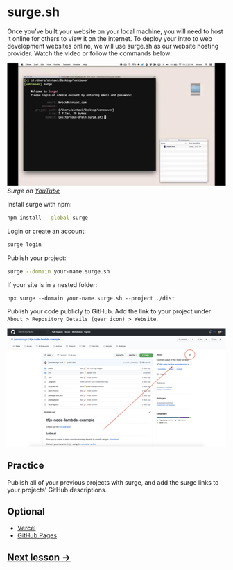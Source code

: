# surge.sh

Once you’ve built your website on your local machine, you will need to host it online for others to view it on the internet. To deploy your intro to web development websites online, we will use surge.sh as our website hosting provider. Watch the video or follow the commands below:

[![maxresdefault-surge.jpg](../images/maxresdefault-surge.jpg)](https://www.youtube.com/watch?v=-EjdMvYPSVU)
_Surge on [YouTube](https://www.youtube.com/watch?v=-EjdMvYPSVU)_

Install surge with npm:

```bash
npm install --global surge
```

Login or create an account:

```bash
surge login
```

Publish your project:

```bash
surge --domain your-name.surge.sh
```

If your site is in a nested folder:

```
npx surge --domain your-name.surge.sh --project ./dist
```

Publish your code publicly to GitHub. Add the link to your project under `About > Repository Details (gear icon) > Website`.

![github-link.png](../images/github-link.png)

## Practice

Publish all of your previous projects with surge, and add the surge links to your projects’ GitHub descriptions.

## Optional

- [Vercel](https://vercel.com/)
- [GitHub Pages](https://www.npmjs.com/package/gh-pages#command-line-utility)

## [Next lesson →](./12-conclusion.md)
